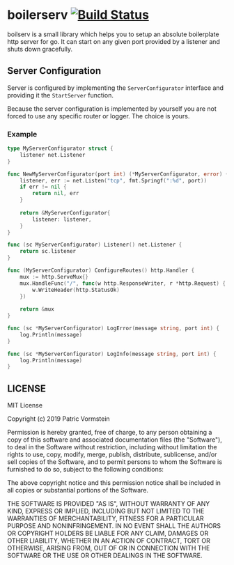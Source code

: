 # boilerserv [![Build Status](https://travis-ci.org/pvormste/boilerserv.svg?branch=master)](https://travis-ci.org/pvormste/boilerserv)

boilserv is a small library which helps you to setup an absolute boilerplate http server for go.
It can start on any given port provided by a listener and shuts down gracefully.

## Server Configuration

Server is configured by implementing the `ServerConfigurator` interface and providing it the `StartServer` function.

Because the server configuration is implemented by yourself you are not forced to use any specific router or logger. The choice is yours.

### Example

```go
type MyServerConfigurator struct {
    listener net.Listener
}

func NewMyServerConfigurator(port int) (*MyServerConfigurator, error) {
    listener, err := net.Listen("tcp", fmt.Springf(":%d", port))
    if err != nil {
    	return nil, err
    }
	
    return &MyServerConfigurator{
        listener: listener,
    }
}

func (sc MyServerConfigurator) Listener() net.Listener {
    return sc.listener
}

func (MyServerConfigurator) ConfigureRoutes() http.Handler {
    mux := http.ServeMux{}
    mux.HandleFunc("/", func(w http.ResponseWriter, r *http.Request) {
        w.WriteHeader(http.StatusOk)
    })
    
    return &mux
}

func (sc *MyServerConfigurator) LogError(message string, port int) {
    log.Println(message)
}

func (sc *MyServerConfigurator) LogInfo(message string, port int) {
    log.Println(message)
}

```

## LICENSE

MIT License

Copyright (c) 2019 Patric Vormstein

Permission is hereby granted, free of charge, to any person obtaining a copy
of this software and associated documentation files (the "Software"), to deal
in the Software without restriction, including without limitation the rights
to use, copy, modify, merge, publish, distribute, sublicense, and/or sell
copies of the Software, and to permit persons to whom the Software is
furnished to do so, subject to the following conditions:

The above copyright notice and this permission notice shall be included in all
copies or substantial portions of the Software.

THE SOFTWARE IS PROVIDED "AS IS", WITHOUT WARRANTY OF ANY KIND, EXPRESS OR
IMPLIED, INCLUDING BUT NOT LIMITED TO THE WARRANTIES OF MERCHANTABILITY,
FITNESS FOR A PARTICULAR PURPOSE AND NONINFRINGEMENT. IN NO EVENT SHALL THE
AUTHORS OR COPYRIGHT HOLDERS BE LIABLE FOR ANY CLAIM, DAMAGES OR OTHER
LIABILITY, WHETHER IN AN ACTION OF CONTRACT, TORT OR OTHERWISE, ARISING FROM,
OUT OF OR IN CONNECTION WITH THE SOFTWARE OR THE USE OR OTHER DEALINGS IN THE
SOFTWARE.
